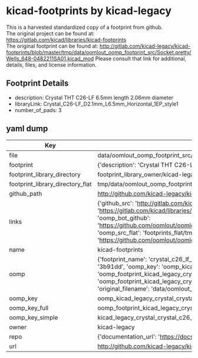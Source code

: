 # kicad-footprints by kicad-legacy  
This is a harvested standardized copy of a footprint from github.  
The original project can be found at:  
https://gitlab.com/kicad/libraries/kicad-footprints  
The original footprint can be found at:
http://gitlab.com/kicad-legacy/kicad-footprints/blob/master/tmp/data/oomlout_oomp_footprint_src/Socket.pretty/Wells_648-0482211SA01.kicad_mod
Please consult that link for additional, details, files, and license information.  
## Footprint Details
* description: Crystal THT C26-LF 6.5mm length 2.06mm diameter  
* libraryLink: Crystal_C26-LF_D2.1mm_L6.5mm_Horizontal_1EP_style1  
* number_of_pads: 3  
## yaml dump  
| Key | Value |  
| --- | --- |  
| file | data/oomlout_oomp_footprint_src/kicad-footprints/Crystal.pretty/Crystal_C26-LF_D2.1mm_L6.5mm_Horizontal_1EP_style1.kicad_mod |  
| footprint | {'description': 'Crystal THT C26-LF 6.5mm length 2.06mm diameter', 'libraryLink': 'Crystal_C26-LF_D2.1mm_L6.5mm_Horizontal_1EP_style1', 'number_of_pads': 3} |  
| footprint_library_directory | footprint_library_owner/kicad-legacy_kicad-footprints |  
| footprint_library_directory_flat | tmp/data/oomlout_oomp_footprint_src/footprints_flat/kicad_legacy_crystal_crystal_c26_lf_d2_1mm_l6_5mm_horizontal_1ep_style1/working |  
| github_path | http://github.com/kicad-legacy/kicad-footprints/blob/master/tmp/data/oomlout_oomp_footprint_src/Crystal.pretty/Crystal_C26-LF_D2.1mm_L6.5mm_Horizontal_1EP_style1.kicad_mod |  
| links | {'github_src': 'http://gitlab.com/kicad-legacy/kicad-footprints/blob/master/tmp/data/oomlout_oomp_footprint_src/Socket.pretty/Wells_648-0482211SA01.kicad_mod', 'github_src_repo': 'https://gitlab.com/kicad/libraries/kicad-footprints', 'oomp_bot': 'tmp/data/oomlout_oomp_footprint_src/footprints/kicad_legacy_crystal_crystal_c26_lf_d2_1mm_l6_5mm_horizontal_1ep_style1/working', 'oomp_bot_github': 'https://github.com/oomlout/oomlout_oomp_footprint_bot/tree/main/tmp/data/oomlout_oomp_footprint_src/footprints/kicad_legacy_crystal_crystal_c26_lf_d2_1mm_l6_5mm_horizontal_1ep_style1/working', 'oomp_src_flat': 'footprints_flat/tmp/data/oomlout_oomp_footprint_src/footprints_flat/kicad_legacy_crystal_crystal_c26_lf_d2_1mm_l6_5mm_horizontal_1ep_style1/working', 'oomp_src_flat_github': 'https://github.com/oomlout/oomlout_oomp_footprint_src/tree/main/tmp/data/oomlout_oomp_footprint_src/footprints_flat/kicad_legacy_crystal_crystal_c26_lf_d2_1mm_l6_5mm_horizontal_1ep_style1/working'} |  
| name | kicad-footprints |  
| oomp | {'footprint_name': 'crystal_c26_lf_d2_1mm_l6_5mm_horizontal_1ep_style1', 'library_name': 'crystal', 'md5': '3b91dd91d35d5c57593b8709cc17ea7c', 'md5_10': '3b91dd91d3', 'md5_5': '3b91d', 'md5_6': '3b91dd', 'oomp_key': 'oomp_kicad_legacy_crystal_crystal_c26_lf_d2_1mm_l6_5mm_horizontal_1ep_style1', 'oomp_key_extra': 'oomp_footprint_kicad_legacy_crystal_crystal_c26_lf_d2_1mm_l6_5mm_horizontal_1ep_style1', 'oomp_key_full': 'oomp_footprint_kicad_legacy_crystal_crystal_c26_lf_d2_1mm_l6_5mm_horizontal_1ep_style1_3b91dd', 'oomp_key_simple': 'kicad_legacy_crystal_crystal_c26_lf_d2_1mm_l6_5mm_horizontal_1ep_style1', 'original_filename': 'data/oomlout_oomp_footprint_src/kicad-footprints/Crystal.pretty/Crystal_C26-LF_D2.1mm_L6.5mm_Horizontal_1EP_style1.kicad_mod', 'owner_name': 'kicad_legacy'} |  
| oomp_key | oomp_kicad_legacy_crystal_crystal_c26_lf_d2_1mm_l6_5mm_horizontal_1ep_style1 |  
| oomp_key_full | oomp_footprint_kicad_legacy_crystal_crystal_c26_lf_d2_1mm_l6_5mm_horizontal_1ep_style1 |  
| oomp_key_simple | kicad_legacy_crystal_crystal_c26_lf_d2_1mm_l6_5mm_horizontal_1ep_style1 |  
| owner | kicad-legacy |  
| repo | {'documentation_url': 'https://docs.github.com/rest/repos/repos#get-a-repository', 'message': 'Not Found'} |  
| url | http://github.com/kicad-legacy/kicad-footprints |  

